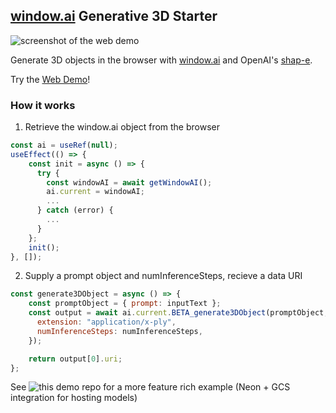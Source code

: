 ## [window.ai](https://windowai.io/) Generative 3D Starter
![screenshot of the web demo](https://i.imgur.com/HUjORHb.png)

Generate 3D objects in the browser with [window.ai](https://windowai.io/) and OpenAI's [shap-e](https://github.com/openai/shap-e). 

Try the [Web Demo](https://window-3d-demo.vercel.app/)!
### How it works
1) Retrieve the window.ai object from the browser
```javascript
const ai = useRef(null);
useEffect(() => {
    const init = async () => {
      try {
        const windowAI = await getWindowAI();
        ai.current = windowAI;
        ...
      } catch (error) {
        ...
      }
    };
    init();
}, []);
```
2) Supply a prompt object and numInferenceSteps, recieve a data URI
```javascript
const generate3DObject = async () => {
    const promptObject = { prompt: inputText };
    const output = await ai.current.BETA_generate3DObject(promptObject, {
      extension: "application/x-ply",
      numInferenceSteps: numInferenceSteps,
    });

    return output[0].uri;
};
```

See ![this demo repo](https://github.com/NolanGC/window-3d-demo) for a more feature rich example (Neon + GCS integration for hosting models)
